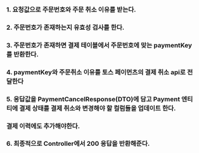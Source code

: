 ### 1. 요청값으로 주문번호와 주문 취소 이유를 받는다.

### 2. 주문번호가 존재하는지 유효성 검사를 한다.

### 3. 주문번호가 존재하면 결제 테이블에서 주문번호에 맞는 **paymentKey** 를 반환한다.

### 4. paymentKey와 주문취소 이유를 토스 페이먼츠의 결제 취소 api로 전달한다

### 5. 응답값을 PaymentCancelResponse(DTO)에 담고 Payment 엔티티에 결제 상태를 결제 취소와 변경해야 할 컬럼들을 업데이트 한다.

### 결제 이력에도 추가해야한다.

### 6. 최종적으로 Controller에서 200 응답을 반환해준다. 





